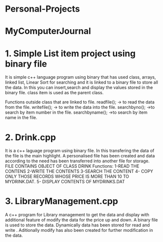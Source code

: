 # Personal-Projects
# MyComputerJournal

# 1. Simple List item project using binary file
It is simple c++ language program using binary that has used class, arrays, linked list, Linear Sort for searching and it is linked to a binary file to store all the data. In this you can insert,search and display the values stored in the binary file.
class item is used as the parent class.
  
  Functions outside class that are linked to file.
  readfile(); -> to read the data from the file.
  writefile(); -> to write the data into the file.
  searchbyno(); ->to search by item number in the file.
  searchbyname(); ->to search by item name in the file.
  
# 2. Drink.cpp 
It is a c++ laguage program using binary file.
In this transfering the data of the file is the main highlight.
A personalised file has been created and data according to the need has been transferred into another file for storage.
FILE CONTAINS OBJECT OF CLASS DRINK
Functions:
1-READ THE CONTENS
2-WRITE THE CONTENTS
3-SEARCH THE CONTENT
4- COPY ONLY THOSE RECORDS WHOSE  PRICE IS MORE THAN 10 TO MYDRINK.DAT.
5- DISPLAY CONTENTS OF MYDRINKS.DAT

# 3. LibraryManagement.cpp
A c++ program for Library management to get the data and display with additional feature of modify the data for the price up and down.
A binary file is used to store the data. Dynamically data has been stored for read and write . 
Aditionally modify has also been created for further modification in the data.
